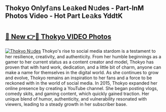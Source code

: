 ## Thokyo Onlyf𝚊ns Le𝚊ked N𝚞des - Part-lnM Photos Video - Hot Part Le𝚊ks YddtK

# <h2><a href="http://ab3658.deff.icu/?id=Thokyo">🔗 New 👉🔴 Thokyo VIDEO Photos</a></h2>

[![Thokyo N𝚞des](https://i.imgur.com/rIISA9y.gif)](http://ab3658.deff.icu/?id=Thokyo)
Thokyo's rise to social media stardom is a testament to her resilience, creativity, and authenticity. From her humble beginnings as a gamer to her current status as a content creator and model, Thokyo has proven that with hard work, dedication, and a little bit of charm, anyone can make a name for themselves in the digital world. As she continues to grow and evolve, Thokyo remains an inspiration to her fans and a force to be reckoned with in the world of social media. In 2015, Thokyo expanded her online presence by creating a YouTube channel. She began posting vlogs, comedy skits, and gaming content, which quickly gained traction. Her unique blend of humor, authenticity, and vulnerability resonated with viewers, leading to a steady growth in her subscriber base.
